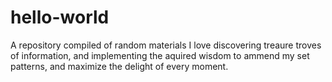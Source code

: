 # hello-world
A repository compiled of random materials
I love discovering treaure troves of information, and implementing the aquired wisdom to ammend my set patterns, and maximize the delight of every moment. 

